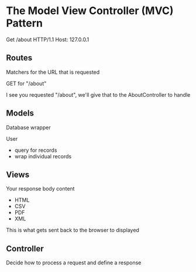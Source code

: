 # The Model View Controller (MVC) Pattern

Get /about HTTP/1.1
Host: 127.0.0.1

## Routes

Matchers for the URL that is requested

GET for "/about"

I see you requested "/about", we'll give that to the AboutController to handle

## Models

Database wrapper

User

- query for records
- wrap individual records

## Views

Your response body content

- HTML
- CSV
- PDF
- XML

This is what gets sent back to the browser to displayed

## Controller

Decide how to process a request and define a response
